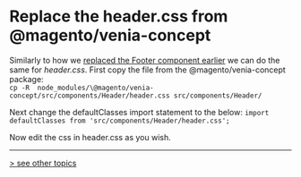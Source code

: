 # Replace the header.css from @magento/venia-concept
Similarly to how we [replaced the Footer component earlier] we can do the same for _header.css_.
First copy the file from the @magento/venia-concept package:    
`cp -R  node_modules/\@magento/venia-concept/src/components/Header/header.css src/components/Header/`

Next change the defaultClasses import statement to the below:
`import defaultClasses from 'src/components/Header/header.css';`

Now edit the css in header.css as you wish.



---
[> see other topics](../../README.md#Topics)

[replaced the Footer component earlier]: ../add-link-to-footer/index.md